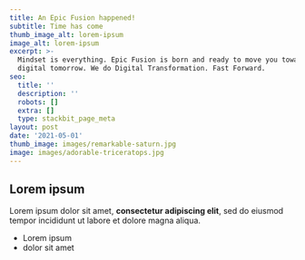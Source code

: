 ```yaml
---
title: An Epic Fusion happened!
subtitle: Time has come
thumb_image_alt: lorem-ipsum
image_alt: lorem-ipsum
excerpt: >-
  Mindset is everything. Epic Fusion is born and ready to move you towards the
  digital tomorrow. We do Digital Transformation. Fast Forward.
seo:
  title: ''
  description: ''
  robots: []
  extra: []
  type: stackbit_page_meta
layout: post
date: '2021-05-01'
thumb_image: images/remarkable-saturn.jpg
image: images/adorable-triceratops.jpg
---
```

## Lorem ipsum

Lorem ipsum dolor sit amet, **consectetur adipiscing elit**, sed do eiusmod tempor incididunt ut labore et dolore magna aliqua.

- Lorem ipsum
- dolor sit amet